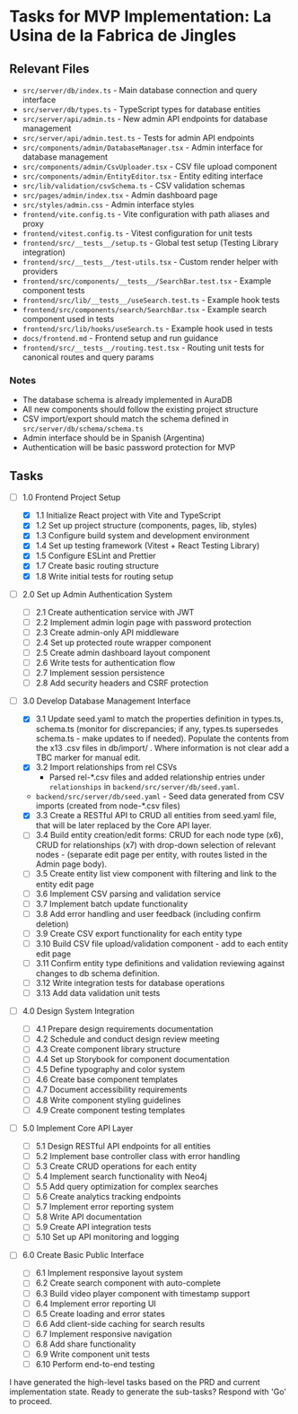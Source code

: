 # Tasks for MVP Implementation: La Usina de la Fabrica de Jingles

## Relevant Files

- `src/server/db/index.ts` - Main database connection and query interface
- `src/server/db/types.ts` - TypeScript types for database entities
- `src/server/api/admin.ts` - New admin API endpoints for database management
- `src/server/api/admin.test.ts` - Tests for admin API endpoints
- `src/components/admin/DatabaseManager.tsx` - Admin interface for database management
- `src/components/admin/CsvUploader.tsx` - CSV file upload component
- `src/components/admin/EntityEditor.tsx` - Entity editing interface
- `src/lib/validation/csvSchema.ts` - CSV validation schemas
- `src/pages/admin/index.tsx` - Admin dashboard page
- `src/styles/admin.css` - Admin interface styles
- `frontend/vite.config.ts` - Vite configuration with path aliases and proxy
- `frontend/vitest.config.ts` - Vitest configuration for unit tests
- `frontend/src/__tests__/setup.ts` - Global test setup (Testing Library integration)
- `frontend/src/__tests__/test-utils.tsx` - Custom render helper with providers
- `frontend/src/components/__tests__/SearchBar.test.tsx` - Example component tests
- `frontend/src/lib/__tests__/useSearch.test.ts` - Example hook tests
- `frontend/src/components/search/SearchBar.tsx` - Example search component used in tests
- `frontend/src/lib/hooks/useSearch.ts` - Example hook used in tests
- `docs/frontend.md` - Frontend setup and run guidance
- `frontend/src/__tests__/routing.test.tsx` - Routing unit tests for canonical routes and query params

### Notes

- The database schema is already implemented in AuraDB
- All new components should follow the existing project structure
- CSV import/export should match the schema defined in `src/server/db/schema/schema.ts`
- Admin interface should be in Spanish (Argentina)
- Authentication will be basic password protection for MVP

## Tasks

- [ ] 1.0 Frontend Project Setup

  - [x] 1.1 Initialize React project with Vite and TypeScript
  - [x] 1.2 Set up project structure (components, pages, lib, styles)
  - [x] 1.3 Configure build system and development environment
  - [x] 1.4 Set up testing framework (Vitest + React Testing Library)
  - [x] 1.5 Configure ESLint and Prettier
  - [x] 1.7 Create basic routing structure
  - [x] 1.8 Write initial tests for routing setup

- [ ] 2.0 Set up Admin Authentication System

  - [ ] 2.1 Create authentication service with JWT
  - [ ] 2.2 Implement admin login page with password protection
  - [ ] 2.3 Create admin-only API middleware
  - [ ] 2.4 Set up protected route wrapper component
  - [ ] 2.5 Create admin dashboard layout component
  - [ ] 2.6 Write tests for authentication flow
  - [ ] 2.7 Implement session persistence
  - [ ] 2.8 Add security headers and CSRF protection

- [ ] 3.0 Develop Database Management Interface

  - [x] 3.1 Update seed.yaml to match the properties definition in types.ts, schema.ts (monitor for discrepancies; if any, types.ts supersedes schema.ts - make updates to if needed). Populate the contents from the x13 .csv files in db/import/ . Where information is not clear add a TBC marker for manual edit.
  - [x] 3.2 Import relationships from rel CSVs
    - Parsed rel-\*.csv files and added relationship entries under `relationships` in `backend/src/server/db/seed.yaml`.
  - `backend/src/server/db/seed.yaml` - Seed data generated from CSV imports (created from node-\*.csv files)
  - [x] 3.3 Create a RESTful API to CRUD all entities from seed.yaml file, that will be later replaced by the Core API layer.
  - [ ] 3.4 Build entity creation/edit forms: CRUD for each node type (x6), CRUD for relationships (x7) with drop-down selection of relevant nodes - (separate edit page per entity, with routes listed in the Admin page body).
  - [ ] 3.5 Create entity list view component with filtering and link to the entity edit page
  - [ ] 3.6 Implement CSV parsing and validation service
  - [ ] 3.7 Implement batch update functionality
  - [ ] 3.8 Add error handling and user feedback (including confirm deletion)
  - [ ] 3.9 Create CSV export functionality for each entity type
  - [ ] 3.10 Build CSV file upload/validation component - add to each entity edit page
  - [ ] 3.11 Confirm entity type definitions and validation reviewing against changes to db schema definition.
  - [ ] 3.12 Write integration tests for database operations
  - [ ] 3.13 Add data validation unit tests

- [ ] 4.0 Design System Integration

  - [ ] 4.1 Prepare design requirements documentation
  - [ ] 4.2 Schedule and conduct design review meeting
  - [ ] 4.3 Create component library structure
  - [ ] 4.4 Set up Storybook for component documentation
  - [ ] 4.5 Define typography and color system
  - [ ] 4.6 Create base component templates
  - [ ] 4.7 Document accessibility requirements
  - [ ] 4.8 Write component styling guidelines
  - [ ] 4.9 Create component testing templates

- [ ] 5.0 Implement Core API Layer

  - [ ] 5.1 Design RESTful API endpoints for all entities
  - [ ] 5.2 Implement base controller class with error handling
  - [ ] 5.3 Create CRUD operations for each entity
  - [ ] 5.4 Implement search functionality with Neo4j
  - [ ] 5.5 Add query optimization for complex searches
  - [ ] 5.6 Create analytics tracking endpoints
  - [ ] 5.7 Implement error reporting system
  - [ ] 5.8 Write API documentation
  - [ ] 5.9 Create API integration tests
  - [ ] 5.10 Set up API monitoring and logging

- [ ] 6.0 Create Basic Public Interface
  - [ ] 6.1 Implement responsive layout system
  - [ ] 6.2 Create search component with auto-complete
  - [ ] 6.3 Build video player component with timestamp support
  - [ ] 6.4 Implement error reporting UI
  - [ ] 6.5 Create loading and error states
  - [ ] 6.6 Add client-side caching for search results
  - [ ] 6.7 Implement responsive navigation
  - [ ] 6.8 Add share functionality
  - [ ] 6.9 Write component unit tests
  - [ ] 6.10 Perform end-to-end testing

I have generated the high-level tasks based on the PRD and current implementation state. Ready to generate the sub-tasks? Respond with 'Go' to proceed.

